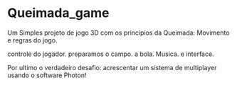 # Queimada_game
Um Simples projeto de jogo 3D com os principios da Queimada: Movimento e regras do jogo. 

 controle do jogador.
 preparamos o campo.
 a bola. 
 Musica.
 e interface.
 
 Por ultimo o verdadeiro desafio: acrescentar um sistema de multiplayer usando o software Photon! 
